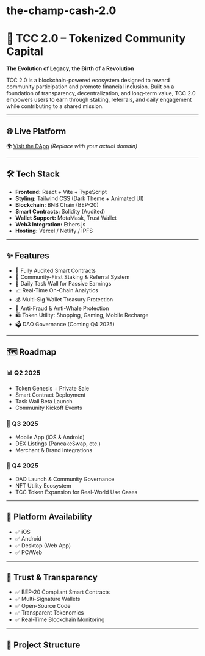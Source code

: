 # the-champ-cash-2.0


# 🚀 TCC 2.0 – Tokenized Community Capital

**The Evolution of Legacy, the Birth of a Revolution**

TCC 2.0 is a blockchain-powered ecosystem designed to reward community participation and promote financial inclusion. Built on a foundation of transparency, decentralization, and long-term value, TCC 2.0 empowers users to earn through staking, referrals, and daily engagement while contributing to a shared mission.

---

## 🌐 Live Platform

🌍 [Visit the DApp](https://tcc20.io) *(Replace with your actual domain)*

---

## 🛠 Tech Stack

- **Frontend:** React + Vite + TypeScript  
- **Styling:** Tailwind CSS (Dark Theme + Animated UI)  
- **Blockchain:** BNB Chain (BEP-20)  
- **Smart Contracts:** Solidity (Audited)  
- **Wallet Support:** MetaMask, Trust Wallet  
- **Web3 Integration:** Ethers.js  
- **Hosting:** Vercel / Netlify / IPFS  

---

## ✨ Features

- 🔐 Fully Audited Smart Contracts  
- 👥 Community-First Staking & Referral System  
- 📲 Daily Task Wall for Passive Earnings  
- 📈 Real-Time On-Chain Analytics  
- 💰 Multi-Sig Wallet Treasury Protection  
- 🧠 Anti-Fraud & Anti-Whale Protection  
- 🛍 Token Utility: Shopping, Gaming, Mobile Recharge  
- 🗳 DAO Governance (Coming Q4 2025)

---

## 🗺 Roadmap

### 📊 Q2 2025
- Token Genesis + Private Sale  
- Smart Contract Deployment  
- Task Wall Beta Launch  
- Community Kickoff Events  

### 🌟 Q3 2025
- Mobile App (iOS & Android)  
- DEX Listings (PancakeSwap, etc.)  
- Merchant & Brand Integrations  

### 💼 Q4 2025
- DAO Launch & Community Governance  
- NFT Utility Ecosystem  
- TCC Token Expansion for Real-World Use Cases  

---

## 📱 Platform Availability

- ✅ iOS  
- ✅ Android  
- ✅ Desktop (Web App)  
- ✅ PC/Web  

---

## 🔐 Trust & Transparency

- ✅ BEP-20 Compliant Smart Contracts  
- ✅ Multi-Signature Wallets  
- ✅ Open-Source Code  
- ✅ Transparent Tokenomics  
- ✅ Real-Time Blockchain Monitoring  

---

## 📁 Project Structure


